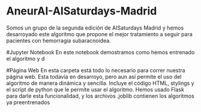 # AneurAI-AISaturdays-Madrid
Somos un grupo de la segunda edición de AISaturdays Madrid y hemos desarroyado este algoritmo que propone el mejor tratamiento a seguir para pacientes con hemorragia subaracnoidea.

#Jupyter Notebook
En este notebook demostramos como hemos entrenado el algoritmo y d

#Página Web
En esta carpeta está todo lo necesario para correr nuestra página web. Esta todavía en desarroyo, pero aun así permite el uso del algoritmo de manera dinámica y sencilla. Incluye el código HTML, stylings y el script de python que le permite usar el algoritmo. Hemos usado Flask para darle esta funcionalidad, y los archivos .joblib contienen los algoritmos ya preentrenados

